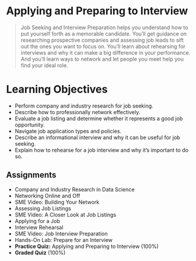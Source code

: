 # Applying and Preparing to Interview
> Job Seeking and Interview Preparation helps you understand how to put yourself forth as a memorable candidate. You’ll get guidance on researching prospective companies and assessing job leads to sift out the ones you want to focus on. You’ll learn about rehearsing for interviews and why it can make a big difference in your performance. And you’ll learn ways to network and let people you meet help you find your ideal role.
# Learning Objectives
- Perform company and industry research for job seeking.
- Describe how to professionally network effectively.
- Evaluate a job listing and determine whether it represents a good job opportunity.
- Navigate job application types and policies.
- Describe an informational interview and why it can be useful for job seeking.
- Explain how to rehearse for a job interview and why it’s important to do so.
## Assignments
- Company and Industry Research in Data Science
- Networking Online and Off
- SME Video: Building Your Network
- Assessing Job Listings
- SME Video: A Closer Look at Job Listings
- Applying for a Job
- Interview Rehearsal
- SME Video: Job Interview Preparation
- Hands-On Lab: Prepare for an Interview
- **Practice Quiz:** Applying and Preparing to Interview (100%)
- **Graded Quiz** (100%)
